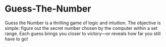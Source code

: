 # Guess-The-Number
Guess the Number is a thrilling game of logic and intuition. The objective is simple: figure out the secret number chosen by the computer within a set range. Each guess brings you closer to victory—or reveals how far you still have to go!
